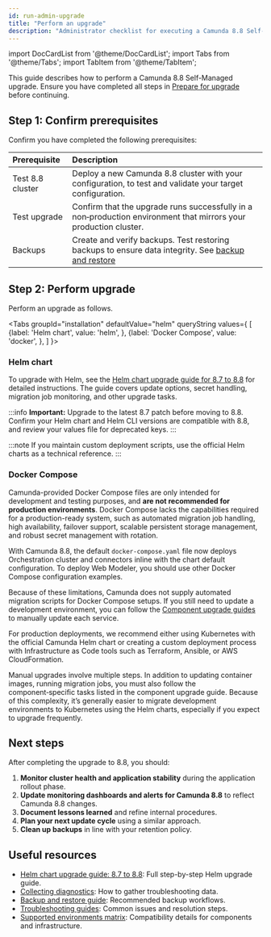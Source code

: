 ```yaml
---
id: run-admin-upgrade
title: "Perform an upgrade"
description: "Administrator checklist for executing a Camunda 8.8 Self-Managed upgrade."
---
```


import DocCardList from '@theme/DocCardList';
import Tabs from '@theme/Tabs';
import TabItem from '@theme/TabItem';

This guide describes how to perform a Camunda 8.8 Self-Managed upgrade. Ensure you have completed all steps in [Prepare for upgrade](./prepare-for-update.md) before continuing.

## Step 1: Confirm prerequisites

Confirm you have completed the following prerequisites:

| Prerequisite     | Description                                                                                                                                                                         |
| :--------------- | :---------------------------------------------------------------------------------------------------------------------------------------------------------------------------------- |
| Test 8.8 cluster | Deploy a new Camunda 8.8 cluster with your configuration, to test and validate your target configuration.                                                                           |
| Test upgrade     | Confirm that the upgrade runs successfully in a non‑production environment that mirrors your production cluster.                                                                    |
| Backups          | Create and verify backups. Test restoring backups to ensure data integrity. See [backup and restore](../../../self-managed/operational-guides/backup-restore/backup-and-restore.md) |

## Step 2: Perform upgrade

Perform an upgrade as follows.

<Tabs groupId="installation" defaultValue="helm" queryString values={
[
{label: 'Helm chart', value: 'helm', },
{label: 'Docker Compose', value: 'docker', },
]
}>

<TabItem value='helm'>

### Helm chart

To upgrade with Helm, see the [Helm chart upgrade guide for 8.7 to 8.8](/self-managed/deployment/helm/upgrade/helm-870-880.md) for detailed instructions.
The guide covers update options, secret handling, migration job monitoring, and other upgrade tasks.

:::info
**Important:** Upgrade to the latest 8.7 patch before moving to 8.8. Confirm your Helm chart and Helm CLI versions are compatible with 8.8, and review your values file for deprecated keys.
:::

:::note
If you maintain custom deployment scripts, use the official Helm charts as a technical reference.
:::

</TabItem>
<TabItem value='docker'>

### Docker Compose

Camunda-provided Docker Compose files are only intended for development and testing purposes, and **are not recommended for production environments**. Docker Compose lacks the capabilities required for a production-ready system, such as automated migration job handling, high availability, failover support, scalable persistent storage management, and robust secret management with rotation.

With Camunda 8.8, the default `docker-compose.yaml` file now deploys Orchestration cluster and connectors inline with the chart default configuration. To deploy Web Modeler, you should use other Docker Compose configuration examples.

Because of these limitations, Camunda does not supply automated migration scripts for Docker Compose setups. If you still need to update a development environment, you can follow the [Component upgrade guides](../../components/components-upgrade/870-to-880.md) to manually update each service.

For production deployments, we recommend either using Kubernetes with the official Camunda Helm chart or creating a custom deployment process with Infrastructure as Code tools such as Terraform, Ansible, or AWS CloudFormation.

Manual upgrades involve multiple steps. In addition to updating container images, running migration jobs, you must also follow the component‑specific tasks listed in the component upgrade guide. Because of this complexity, it’s generally easier to migrate development environments to Kubernetes using the Helm charts, especially if you expect to upgrade frequently.

</TabItem>
</Tabs>

## Next steps

After completing the upgrade to 8.8, you should:

1. **Monitor cluster health and application stability** during the application rollout phase.
2. **Update monitoring dashboards and alerts for Camunda 8.8** to reflect Camunda 8.8 changes.
3. **Document lessons learned** and refine internal procedures.
4. **Plan your next update cycle** using a similar approach.
5. **Clean up backups** in line with your retention policy.

## Useful resources

- [Helm chart upgrade guide: 8.7 to 8.8](../../deployment/helm/upgrade/helm-870-880.md): Full step-by-step Helm upgrade guide.
- [Collecting diagnostics](../../deployment/helm/operational-tasks/diagnostics.md): How to gather troubleshooting data.
- [Backup and restore guide](../../operational-guides/backup-restore/backup-and-restore.md): Recommended backup workflows.
- [Troubleshooting guides](../../operational-guides/troubleshooting.md): Common issues and resolution steps.
- [Supported environments matrix](../../../reference/supported-environments.md): Compatibility details for components and infrastructure.
